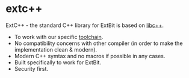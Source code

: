 # extc++
ExtC++ - the standard C++ library for ExtBit is based on [libc++](http://libcxx.llvm.org/).

* To work with our specific [toolchain](https://github.com/extbit/toolchain).
* No compatibility concerns with other compiler (in order to make the implementation clean & modern).
* Modern C++ symtax and no macros if possible in any cases.
* Built specifically to work for ExtBit.
* Security first.
